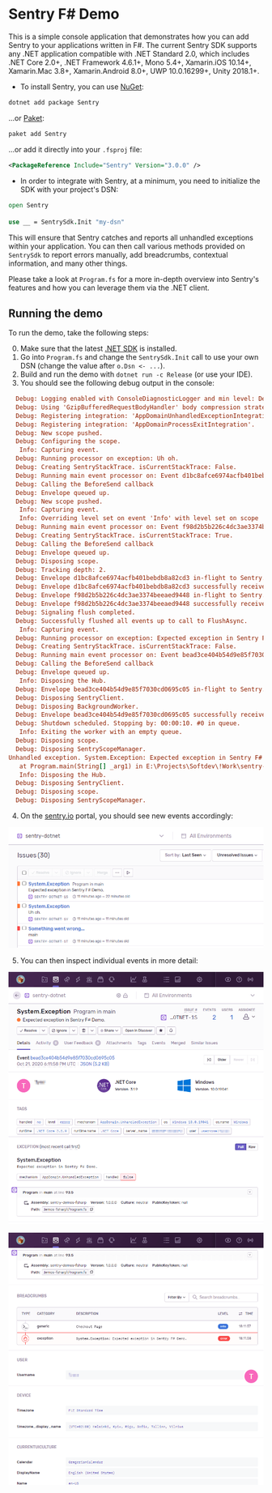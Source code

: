 # Sentry F# Demo

This is a simple console application that demonstrates how you can add Sentry to your applications written in F#.
The current Sentry SDK supports any .NET application compatible with .NET Standard 2.0, which includes .NET Core 2.0+, .NET Framework 4.6.1+, Mono 5.4+, Xamarin.iOS 10.14+, Xamarin.Mac 3.8+, Xamarin.Android 8.0+, UWP 10.0.16299+, Unity 2018.1+.

- To install Sentry, you can use [NuGet](https://www.nuget.org/packages/Sentry):

```bash
dotnet add package Sentry
```

...or [Paket](https://fsprojects.github.io/Paket):

```bash
paket add Sentry
```

...or add it directly into your `.fsproj` file:

```xml
<PackageReference Include="Sentry" Version="3.0.0" />
```

- In order to integrate with Sentry, at a minimum, you need to initialize the SDK with your project's DSN:

```fsharp
open Sentry

use __ = SentrySdk.Init "my-dsn"
```

This will ensure that Sentry catches and reports all unhandled exceptions within your application.
You can then call various methods provided on `SentrySdk` to report errors manually, add breadcrumbs, contextual information, and many other things.

Please take a look at `Program.fs` for a more in-depth overview into Sentry's features and how you can leverage them via the .NET client.

## Running the demo

To run the demo, take the following steps:

0. Make sure that the latest [.NET SDK](https://dotnet.microsoft.com/download) is installed.
1. Go into `Program.fs` and change the `SentrySdk.Init` call to use your own DSN (change the value after `o.Dsn <- ...`).
2. Build and run the demo with `dotnet run -c Release` (or use your IDE).
3. You should see the following debug output in the console:

```ini
  Debug: Logging enabled with ConsoleDiagnosticLogger and min level: Debug
  Debug: Using 'GzipBufferedRequestBodyHandler' body compression strategy with level Optimal.
  Debug: Registering integration: 'AppDomainUnhandledExceptionIntegration'.
  Debug: Registering integration: 'AppDomainProcessExitIntegration'.
  Debug: New scope pushed.
  Debug: Configuring the scope.
   Info: Capturing event.
  Debug: Running processor on exception: Uh oh.
  Debug: Creating SentryStackTrace. isCurrentStackTrace: False.
  Debug: Running main event processor on: Event d1bc8afce6974acfb401bebdb8a82cd3
  Debug: Calling the BeforeSend callback
  Debug: Envelope queued up.
  Debug: New scope pushed.
   Info: Capturing event.
   Info: Overriding level set on event 'Info' with level set on scope 'Fatal'.
  Debug: Running main event processor on: Event f98d2b5b226c4dc3ae3374beeaed9448
  Debug: Creating SentryStackTrace. isCurrentStackTrace: True.
  Debug: Calling the BeforeSend callback
  Debug: Envelope queued up.
  Debug: Disposing scope.
  Debug: Tracking depth: 2.
  Debug: Envelope d1bc8afce6974acfb401bebdb8a82cd3 in-flight to Sentry. #2 in queue.
  Debug: Envelope d1bc8afce6974acfb401bebdb8a82cd3 successfully received by Sentry.
  Debug: Envelope f98d2b5b226c4dc3ae3374beeaed9448 in-flight to Sentry. #1 in queue.
  Debug: Envelope f98d2b5b226c4dc3ae3374beeaed9448 successfully received by Sentry.
  Debug: Signaling flush completed.
  Debug: Successfully flushed all events up to call to FlushAsync.
   Info: Capturing event.
  Debug: Running processor on exception: Expected exception in Sentry F# Demo.
  Debug: Creating SentryStackTrace. isCurrentStackTrace: False.
  Debug: Running main event processor on: Event bead3ce404b54d9e85f7030cd0695c05
  Debug: Calling the BeforeSend callback
  Debug: Envelope queued up.
   Info: Disposing the Hub.
  Debug: Envelope bead3ce404b54d9e85f7030cd0695c05 in-flight to Sentry. #1 in queue.
  Debug: Disposing SentryClient.
  Debug: Disposing BackgroundWorker.
  Debug: Envelope bead3ce404b54d9e85f7030cd0695c05 successfully received by Sentry.
  Debug: Shutdown scheduled. Stopping by: 00:00:10. #0 in queue.
   Info: Exiting the worker with an empty queue.
  Debug: Disposing scope.
  Debug: Disposing SentryScopeManager.
Unhandled exception. System.Exception: Expected exception in Sentry F# Demo.
   at Program.main(String[] _arg1) in E:\Projects\Softdev\!Work\sentry-demos-fsharp\Program.fs:line 93
   Info: Disposing the Hub.
  Debug: Disposing SentryClient.
  Debug: Disposing scope.
  Debug: Disposing SentryScopeManager.
```

4. On the [sentry.io](https://sentry.io) portal, you should see new events accordingly:

![Output on the Sentry portal](.assets/sentry-website-output.png)

5. You can then inspect individual events in more detail:

![Event details 1](.assets/sentry-website-event-1.png)

![Event details 2](.assets/sentry-website-event-2.png)